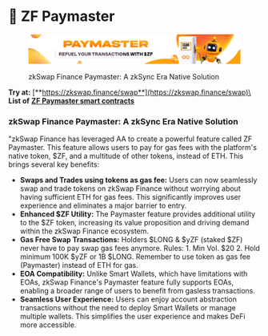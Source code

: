 # 🎇 ZF Paymaster

<figure><img src="../.gitbook/assets/home_banner_paymaster.png" alt=""><figcaption><p>zkSwap Finance Paymaster: A zkSync Era Native Solution</p></figcaption></figure>

**Try at:** [**https://zkswap.finance/swap**](https://zkswap.finance/swap)\
**List of** [**ZF Paymaster smart contracts**](../contracts-and-audits/smart-contracts.md#zf-paymasters)

### zkSwap Finance Paymaster: A zkSync Era Native Solution

"zkSwap Finance has leveraged AA to create a powerful feature called ZF Paymaster. This feature allows users to pay for gas fees with the platform's native token, $ZF, and a multitude of other tokens, instead of ETH. This brings several key benefits:

* **Swaps and Trades using tokens as gas fee:** Users can now seamlessly swap and trade tokens on zkSwap Finance without worrying about having sufficient ETH for gas fees. This significantly improves user experience and eliminates a major barrier to entry.
* **Enhanced $ZF Utility:** The Paymaster feature provides additional utility to the $ZF token, increasing its value proposition and driving demand within the zkSwap Finance ecosystem.
* **Gas Free Swap Transactions:** Holders $LONG & $yZF (staked $ZF) never have to pay swap gas fees anymore. Rules: 1. Min Vol. $20 2. Hold minimum 100K $yZF or 1B $LONG. Remember to use token as gas fee (Paymaster) instead of ETH for gas.
* **EOA Compatibility:** Unlike Smart Wallets, which have limitations with EOAs, zkSwap Finance's Paymaster feature fully supports EOAs, enabling a broader range of users to benefit from gasless transactions.
* **Seamless User Experience:** Users can enjoy account abstraction transactions without the need to deploy Smart Wallets or manage multiple wallets. This simplifies the user experience and makes DeFi more accessible.

